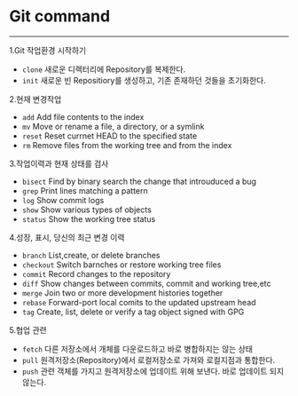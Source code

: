 Git command
====
-----
1.Git 작업환경 시작하기 
  - `clone` 새로운 디렉터리에 Repository를 복제한다.
  - `init` 새로운 빈 Repositiory를 생성하고, 기존 존재하던 것들을 초기화한다.

2.현재 변경작업
  - `add` Add file contents to the index
  - `mv` Move or rename a file, a directory, or a symlink
  - `reset` Reset currnet HEAD to the specified state
  -  `rm` Remove files from the working tree and from the index

3.작업이력과 현재 상태를 검사
  - `bisect` Find by binary search the change that introuduced a bug
  - `grep` Print lines matching a pattern
  - `log` Show commit logs
  - `show` Show various types of objects
  - `status` Show the working tree status

4.성장, 표시, 당신의 최근 변경 이력
  - `branch` List,create, or delete branches
  - `checkout` Switch barnches or restore working tree files
  - `commit` Record changes to the repository
  - `diff` Show changes between commits, commit and working tree,etc
  - `merge` Join two or more development histories together
  - `rebase` Forward-port local comits to the updated upstream head
  - `tag` Create, list, delete or verify a tag object signed with GPG

5.협업 관련
  - `fetch` 다른 저장소에서 개체를 다운로드하고 바로 병합하지는 않는 상태
  - `pull` 원격저장소(Repository)에서 로컬저장소로 가져와 로컬지점과 통합한다.
  - `push` 관련 객체를 가지고 원격저장소에 업데이트 위해 보낸다. 바로 업데이트 되지 않는다.